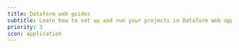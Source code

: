 ```yaml
---
title: Dataform web guides
subtitle: Learn how to set up and run your projects in Dataform web application.
priority: 3
icon: application
---
```

